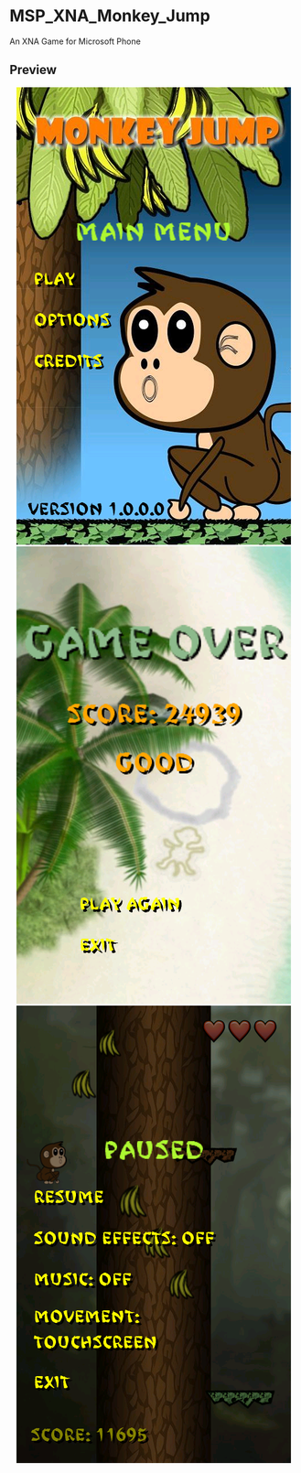 # MSP_XNA_Monkey_Jump
An XNA Game for Microsoft Phone

## Preview

<p align="center">
  <img src="./screenshot1.png" alt="preview">
  
  <img src="./screenshot2.png" alt="preview">
  
  <img src="./screenshot3.png" alt="preview">
  
</p>

